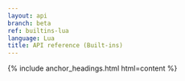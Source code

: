 ```yaml
---
layout: api
branch: beta
ref: builtins-lua
language: Lua
title: API reference (Built-ins)
---
```

{% include anchor_headings.html html=content %}